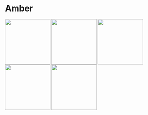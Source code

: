 <h1> Amber </h1>
<img align="left" src="https://github.com/Derix10/Amber/assets/109131845/91661ee1-7932-472c-931c-80b2775b53c9"
 width="150"/>
  <img align="left" src="https://github.com/Derix10/Amber/assets/109131845/cf56a7cb-70f7-4a10-9b82-5f603b5b125a"
 width="150"/>
<img align="left" src="https://github.com/Derix10/Amber/assets/109131845/1cb031fd-c370-4cb6-8bf4-902a5bed9b75"
 width="150"/>

 <img align="left" src="https://github.com/Derix10/Amber/assets/109131845/9f64f182-13f1-4f95-a57b-d853eaf8542c"
 width="150"/>
 <img align="left" src="https://github.com/Derix10/Amber/assets/109131845/4db4082e-fa22-4449-b239-fa545cc85bc8"
 width="150"/>

